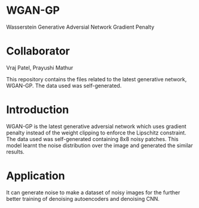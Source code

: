 # WGAN-GP
Wasserstein Generative Adversial Network Gradient Penalty

# Collaborator
Vraj Patel, Prayushi Mathur

This repository contains the files related to the latest generative network, WGAN-GP. The data used was self-generated.

# Introduction
WGAN-GP is the latest generative adversial network which uses gradient penalty instead of the weight clipping to enforce the Lipschitz constraint. The data used was self-generated containing 8x8 noisy patches. This model learnt the noise distribution over the image and generated the similar results.

# Application
It can generate noise to make a dataset of noisy images for the further better training of denoising autoencoders and denoising CNN.

